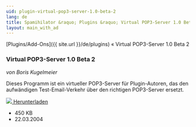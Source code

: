 ```yaml
---
uid: plugin-virtual-pop3-server-1.0-beta-2
lang: de
title: Spamihilator &raquo; Plugins &raquo; Virtual POP3-Server 1.0 Beta 2
layout: main_with_ad
---
```


[Plugins/Add-Ons]({{ site.url }}/de/plugins) &laquo; Virtual POP3-Server 1.0 Beta 2

### Virtual POP3-Server 1.0 Beta 2

_von Boris Kugelmeier_

Dieses Programm ist ein virtueller POP3-Server für Plugin-Autoren, das den aufwändigen Test-Email-Verkehr über den richtigen POP3-Server ersetzt.

<div class="downloadsection">
<a href="http://www.spamihilator.com/updates/plugins/kugelmeier/VirtualPOP3-Server1_0_Beta2.exe" class="radius button left" id="download-button"><img src="{{site.url}}/images/download-arrow.png"> Herunterladen</a>
<ul id="download-notes">
<li>450 KB</li>
<li>22.03.2004</li>
</ul>
</div>

